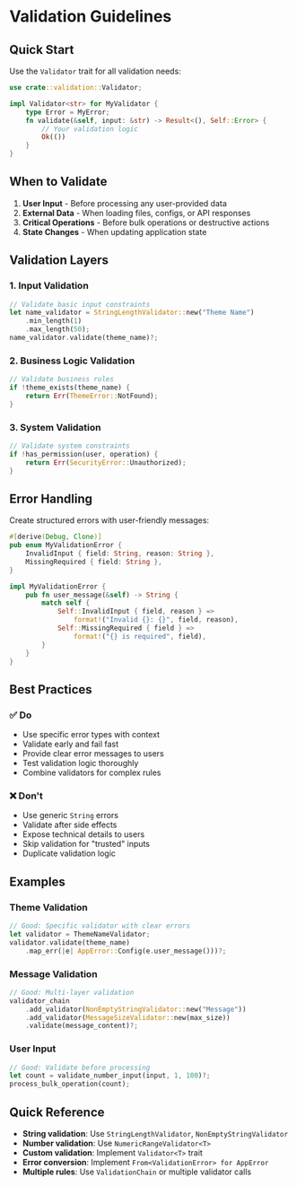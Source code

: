 # Validation Guidelines

## Quick Start

Use the `Validator` trait for all validation needs:

```rust
use crate::validation::Validator;

impl Validator<str> for MyValidator {
    type Error = MyError;
    fn validate(&self, input: &str) -> Result<(), Self::Error> {
        // Your validation logic
        Ok(())
    }
}
```

## When to Validate

1. **User Input** - Before processing any user-provided data
2. **External Data** - When loading files, configs, or API responses  
3. **Critical Operations** - Before bulk operations or destructive actions
4. **State Changes** - When updating application state

## Validation Layers

### 1. Input Validation
```rust
// Validate basic input constraints
let name_validator = StringLengthValidator::new("Theme Name")
    .min_length(1)
    .max_length(50);
name_validator.validate(theme_name)?;
```

### 2. Business Logic Validation
```rust
// Validate business rules
if !theme_exists(theme_name) {
    return Err(ThemeError::NotFound);
}
```

### 3. System Validation
```rust
// Validate system constraints
if !has_permission(user, operation) {
    return Err(SecurityError::Unauthorized);
}
```

## Error Handling

Create structured errors with user-friendly messages:

```rust
#[derive(Debug, Clone)]
pub enum MyValidationError {
    InvalidInput { field: String, reason: String },
    MissingRequired { field: String },
}

impl MyValidationError {
    pub fn user_message(&self) -> String {
        match self {
            Self::InvalidInput { field, reason } => 
                format!("Invalid {}: {}", field, reason),
            Self::MissingRequired { field } => 
                format!("{} is required", field),
        }
    }
}
```

## Best Practices

### ✅ Do
- Use specific error types with context
- Validate early and fail fast
- Provide clear error messages to users
- Test validation logic thoroughly
- Combine validators for complex rules

### ❌ Don't
- Use generic `String` errors
- Validate after side effects
- Expose technical details to users
- Skip validation for "trusted" inputs
- Duplicate validation logic

## Examples

### Theme Validation
```rust
// Good: Specific validator with clear errors
let validator = ThemeNameValidator;
validator.validate(theme_name)
    .map_err(|e| AppError::Config(e.user_message()))?;
```

### Message Validation
```rust
// Good: Multi-layer validation
validator_chain
    .add_validator(NonEmptyStringValidator::new("Message"))
    .add_validator(MessageSizeValidator::new(max_size))
    .validate(message_content)?;
```

### User Input
```rust
// Good: Validate before processing
let count = validate_number_input(input, 1, 100)?;
process_bulk_operation(count);
```

## Quick Reference

- **String validation**: Use `StringLengthValidator`, `NonEmptyStringValidator`
- **Number validation**: Use `NumericRangeValidator<T>`
- **Custom validation**: Implement `Validator<T>` trait
- **Error conversion**: Implement `From<ValidationError> for AppError`
- **Multiple rules**: Use `ValidationChain` or multiple validator calls

